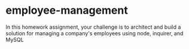 # employee-management
In this homework assignment, your challenge is to architect and build a solution for managing a company's employees using node, inquirer, and MySQL
